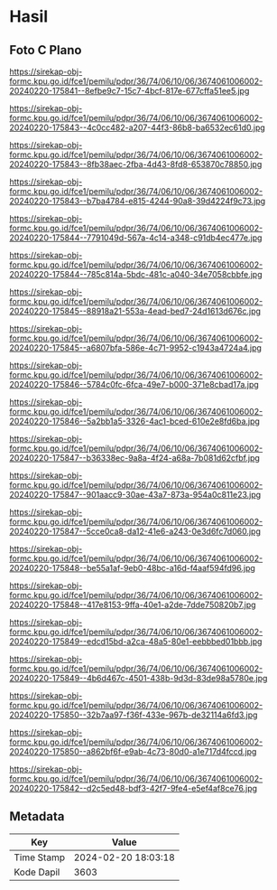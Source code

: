 # Hasil

## Foto C Plano

https://sirekap-obj-formc.kpu.go.id/fce1/pemilu/pdpr/36/74/06/10/06/3674061006002-20240220-175841--8efbe9c7-15c7-4bcf-817e-677cffa51ee5.jpg

https://sirekap-obj-formc.kpu.go.id/fce1/pemilu/pdpr/36/74/06/10/06/3674061006002-20240220-175843--4c0cc482-a207-44f3-86b8-ba6532ec61d0.jpg

https://sirekap-obj-formc.kpu.go.id/fce1/pemilu/pdpr/36/74/06/10/06/3674061006002-20240220-175843--8fb38aec-2fba-4d43-8fd8-653870c78850.jpg

https://sirekap-obj-formc.kpu.go.id/fce1/pemilu/pdpr/36/74/06/10/06/3674061006002-20240220-175843--b7ba4784-e815-4244-90a8-39d4224f9c73.jpg

https://sirekap-obj-formc.kpu.go.id/fce1/pemilu/pdpr/36/74/06/10/06/3674061006002-20240220-175844--7791049d-567a-4c14-a348-c91db4ec477e.jpg

https://sirekap-obj-formc.kpu.go.id/fce1/pemilu/pdpr/36/74/06/10/06/3674061006002-20240220-175844--785c814a-5bdc-481c-a040-34e7058cbbfe.jpg

https://sirekap-obj-formc.kpu.go.id/fce1/pemilu/pdpr/36/74/06/10/06/3674061006002-20240220-175845--88918a21-553a-4ead-bed7-24d1613d676c.jpg

https://sirekap-obj-formc.kpu.go.id/fce1/pemilu/pdpr/36/74/06/10/06/3674061006002-20240220-175845--a6807bfa-586e-4c71-9952-c1943a4724a4.jpg

https://sirekap-obj-formc.kpu.go.id/fce1/pemilu/pdpr/36/74/06/10/06/3674061006002-20240220-175846--5784c0fc-6fca-49e7-b000-371e8cbad17a.jpg

https://sirekap-obj-formc.kpu.go.id/fce1/pemilu/pdpr/36/74/06/10/06/3674061006002-20240220-175846--5a2bb1a5-3326-4ac1-bced-610e2e8fd6ba.jpg

https://sirekap-obj-formc.kpu.go.id/fce1/pemilu/pdpr/36/74/06/10/06/3674061006002-20240220-175847--b36338ec-9a8a-4f24-a68a-7b081d62cfbf.jpg

https://sirekap-obj-formc.kpu.go.id/fce1/pemilu/pdpr/36/74/06/10/06/3674061006002-20240220-175847--901aacc9-30ae-43a7-873a-954a0c811e23.jpg

https://sirekap-obj-formc.kpu.go.id/fce1/pemilu/pdpr/36/74/06/10/06/3674061006002-20240220-175847--5cce0ca8-da12-41e6-a243-0e3d6fc7d060.jpg

https://sirekap-obj-formc.kpu.go.id/fce1/pemilu/pdpr/36/74/06/10/06/3674061006002-20240220-175848--be55a1af-9eb0-48bc-a16d-f4aaf594fd96.jpg

https://sirekap-obj-formc.kpu.go.id/fce1/pemilu/pdpr/36/74/06/10/06/3674061006002-20240220-175848--417e8153-9ffa-40e1-a2de-7dde750820b7.jpg

https://sirekap-obj-formc.kpu.go.id/fce1/pemilu/pdpr/36/74/06/10/06/3674061006002-20240220-175849--edcd15bd-a2ca-48a5-80e1-eebbbed01bbb.jpg

https://sirekap-obj-formc.kpu.go.id/fce1/pemilu/pdpr/36/74/06/10/06/3674061006002-20240220-175849--4b6d467c-4501-438b-9d3d-83de98a5780e.jpg

https://sirekap-obj-formc.kpu.go.id/fce1/pemilu/pdpr/36/74/06/10/06/3674061006002-20240220-175850--32b7aa97-f36f-433e-967b-de32114a6fd3.jpg

https://sirekap-obj-formc.kpu.go.id/fce1/pemilu/pdpr/36/74/06/10/06/3674061006002-20240220-175850--a862bf6f-e9ab-4c73-80d0-a1e717d4fccd.jpg

https://sirekap-obj-formc.kpu.go.id/fce1/pemilu/pdpr/36/74/06/10/06/3674061006002-20240220-175842--d2c5ed48-bdf3-42f7-9fe4-e5ef4af8ce76.jpg


## Metadata

| Key        | Value               |
| ---------- | ------------------- |
| Time Stamp | 2024-02-20 18:03:18 |
| Kode Dapil | 3603                |



